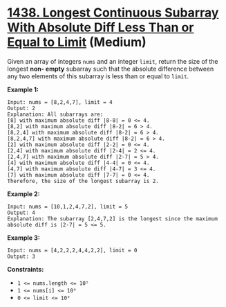 # [1438. Longest Continuous Subarray With Absolute Diff Less Than or Equal to Limit][link] (Medium)

[link]: https://leetcode.com/problems/longest-continuous-subarray-with-absolute-diff-less-than-or-equal-to-limit/

Given an array of integers `nums` and an integer `limit`, return the size of the longest **non-
empty** subarray such that the absolute difference between any two elements of this subarray is less
than or equal to `limit`.

**Example 1:**

```
Input: nums = [8,2,4,7], limit = 4
Output: 2
Explanation: All subarrays are:
[8] with maximum absolute diff |8-8| = 0 <= 4.
[8,2] with maximum absolute diff |8-2| = 6 > 4.
[8,2,4] with maximum absolute diff |8-2| = 6 > 4.
[8,2,4,7] with maximum absolute diff |8-2| = 6 > 4.
[2] with maximum absolute diff |2-2| = 0 <= 4.
[2,4] with maximum absolute diff |2-4| = 2 <= 4.
[2,4,7] with maximum absolute diff |2-7| = 5 > 4.
[4] with maximum absolute diff |4-4| = 0 <= 4.
[4,7] with maximum absolute diff |4-7| = 3 <= 4.
[7] with maximum absolute diff |7-7| = 0 <= 4.
Therefore, the size of the longest subarray is 2.
```

**Example 2:**

```
Input: nums = [10,1,2,4,7,2], limit = 5
Output: 4
Explanation: The subarray [2,4,7,2] is the longest since the maximum absolute diff is |2-7| = 5 <= 5.
```

**Example 3:**

```
Input: nums = [4,2,2,2,4,4,2,2], limit = 0
Output: 3
```

**Constraints:**

- `1 <= nums.length <= 10⁵`
- `1 <= nums[i] <= 10⁹`
- `0 <= limit <= 10⁹`
